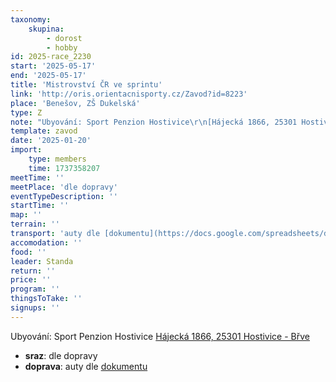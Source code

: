 ```yaml
---
taxonomy:
    skupina:
        - dorost
        - hobby
id: 2025-race_2230
start: '2025-05-17'
end: '2025-05-17'
title: 'Mistrovství ČR ve sprintu'
link: 'http://oris.orientacnisporty.cz/Zavod?id=8223'
place: 'Benešov, ZŠ Dukelská'
type: Z
note: "Ubyování: Sport Penzion Hostivice\r\n[Hájecká 1866, 25301 Hostivice - Břve](https://mapy.com/s/furazeseda)"
template: zavod
date: '2025-01-20'
import:
    type: members
    time: 1737358207
meetTime: ''
meetPlace: 'dle dopravy'
eventTypeDescription: ''
startTime: ''
map: ''
terrain: ''
transport: 'auty dle [dokumentu](https://docs.google.com/spreadsheets/d/11BnwSB_NKIZosWQx59KvhTZiOqyUfg2SF8mIVDrUdbA/edit?gid=448757032#gid=448757032)'
accomodation: ''
food: ''
leader: Standa
return: ''
price: ''
program: ''
thingsToTake: ''
signups: ''
---
```


Ubyování: Sport Penzion Hostivice
[Hájecká 1866, 25301 Hostivice - Břve](https://mapy.com/s/furazeseda)
* **sraz**: dle dopravy
* **doprava**: auty dle [dokumentu](https://docs.google.com/spreadsheets/d/11BnwSB_NKIZosWQx59KvhTZiOqyUfg2SF8mIVDrUdbA/edit?gid=448757032#gid=448757032)
